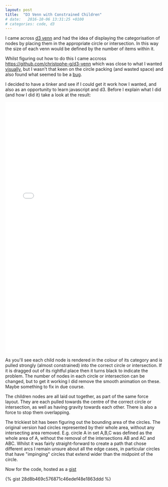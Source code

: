 ```yaml
---
layout: post
title:  "D3 Venn with Constrained Children"
# date:   2016-10-06 13:31:25 +0100
# categories: code, d3
---
```

I came across [d3 venn](https://github.com/benfred/venn.js/) and had the idea of displaying the categorisation of nodes by placing them in the appropriate circle or intersection. In this way the size of each venn would be defined by the number of items within it.

Whilst figuring out how to do this I came accross <https://github.com/christophe-g/d3-venn> which was close to what I wanted [visually](http://bl.ocks.org/christophe-g/b6c3135cc492e9352797), but I wasn't that keen on the circle packing (and wasted space) and also found what seemed to be a [bug](https://github.com/christophe-g/d3-venn/issues/3).

I decided to have a tinker and see if I could get it work how I wanted, and also as an opportunity to learn javascript and d3. Before I explain what I did (and how I did it) take a look at the result:

<iframe src="/assets/d3_venn_with_children/dynamic_mod.html" frameborder="0" width="100%" height="800"> </iframe>

As you'll see each child node is rendered in the colour of its category and is pulled strongly (almost constrained) into the correct circle or intersection. If it is dragged out of its rightful place then it turns black to indicate the problem. The number of nodes in each circle or intersection can be changed, but to get it working I did remove the smooth animation on these. Maybe something to fix in due course.

The children nodes are all laid out together, as part of the same force layout. They are each pulled towards the centre of the correct circle or intersection, as well as having gravity towards each other. There is also a force to stop them overlapping.

The trickiest bit has been figuring out the bounding area of the circles. The original version had circles represented by their whole area, without any intersecting area removed. E.g. circle A in set A,B,C was defined as the whole area of A, without the removal of the intersections AB and AC and ABC. Whilst it was fairly straight-forward to create a path that chose different arcs I remain unsure about all the edge cases, in particular circles that have "impinging" circles that extend wider than the midpoint of the circle.

Now for the code, hosted as a [gist](https://gist.github.com/leocrawford/28d8b469c576871c46edef48e1863ddd)

{% gist 28d8b469c576871c46edef48e1863ddd %}
